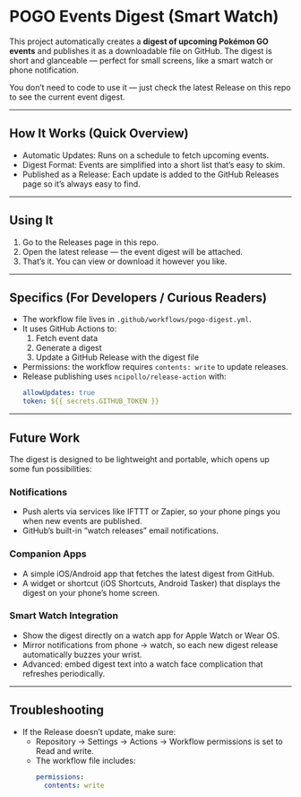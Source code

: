 # POGO Events Digest (Smart Watch)

This project automatically creates a **digest of upcoming Pokémon GO events** and publishes it as a downloadable file on GitHub. The digest is short and glanceable — perfect for small screens, like a smart watch or phone notification.  

You don’t need to code to use it — just check the latest Release on this repo to see the current event digest.  

---

## How It Works (Quick Overview)

- Automatic Updates: Runs on a schedule to fetch upcoming events.  
- Digest Format: Events are simplified into a short list that’s easy to skim.  
- Published as a Release: Each update is added to the GitHub Releases page so it’s always easy to find.  

---

## Using It

1. Go to the Releases page in this repo.  
2. Open the latest release — the event digest will be attached.  
3. That’s it. You can view or download it however you like.  

---

## Specifics (For Developers / Curious Readers)

- The workflow file lives in `.github/workflows/pogo-digest.yml`.  
- It uses GitHub Actions to:  
  1. Fetch event data  
  2. Generate a digest  
  3. Update a GitHub Release with the digest file  
- Permissions: the workflow requires `contents: write` to update releases.  
- Release publishing uses `ncipollo/release-action` with:  
  ```yaml
  allowUpdates: true
  token: ${{ secrets.GITHUB_TOKEN }}
  ```  

---

## Future Work

The digest is designed to be lightweight and portable, which opens up some fun possibilities:  

### Notifications
- Push alerts via services like IFTTT or Zapier, so your phone pings you when new events are published.  
- GitHub’s built-in “watch releases” email notifications.  

### Companion Apps
- A simple iOS/Android app that fetches the latest digest from GitHub.  
- A widget or shortcut (iOS Shortcuts, Android Tasker) that displays the digest on your phone’s home screen.  

### Smart Watch Integration
- Show the digest directly on a watch app for Apple Watch or Wear OS.  
- Mirror notifications from phone → watch, so each new digest release automatically buzzes your wrist.  
- Advanced: embed digest text into a watch face complication that refreshes periodically.  

---

## Troubleshooting

- If the Release doesn’t update, make sure:  
  - Repository → Settings → Actions → Workflow permissions is set to Read and write.  
  - The workflow file includes:  
    ```yaml
    permissions:
      contents: write
    ```
